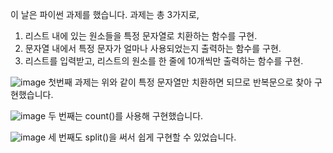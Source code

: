 이 날은 파이썬 과제를 했습니다.
과제는 총 3가지로, 

1. 리스트 내에 있는 원소들을 특정 문자열로 치환하는 함수를 구현.
2. 문자열 내에서 특정 문자가 얼마나 사용되었는지 출력하는 함수를 구현.
3. 리스트를 입력받고, 리스트의 원소를 한 줄에 10개씩만 출력하는 함수를 구현.


![image](https://user-images.githubusercontent.com/65721409/85940219-1c385000-b956-11ea-8fca-f3b721545dc0.png)
첫번째 과제는 위와 같이 특정 문자열만 치환하면 되므로 반복문으로 찾아 구현했습니다.

![image](https://user-images.githubusercontent.com/65721409/85940287-7c2ef680-b956-11ea-9aa2-b8cd41d63975.png)
두 번째는 count()를 사용해 구현했습니다.

![image](https://user-images.githubusercontent.com/65721409/85940333-9e287900-b956-11ea-8b5f-6c6ac943e88c.png)
세 번째도 split()을 써서 쉽게 구현할 수 있었습니다.
